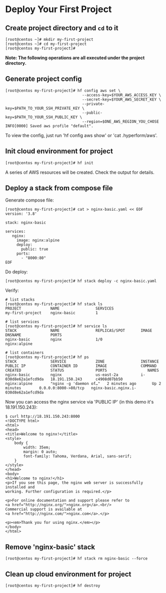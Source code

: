 # Deploy Your First Project


## Create project directory and `cd` to it
```
[root@centos ~]# mkdir my-first-project
[root@centos ~]# cd my-first-project
[root@centos my-first-project]#
```

**Note: The following operations are all executed under the project directory.**


## Generate project config
```
[root@centos my-first-project]# hf config aws set \
                                  --access-key=$YOUR_AWS_ACCESS_KEY \
                                  --secret-key=$YOUR_AWS_SECRET_KEY \
                                  --private-key=$PATH_TO_YOUR_SSH_PRIVATE_KEY \
                                  --public-key=$PATH_TO_YOUR_SSH_PUBLIC_KEY \
                                  --region=$ONE_AWS_REGION_YOU_CHOSE
INFO[0000] Saved aws profile "default".
```

To view the config, just run 'hf config aws show' or 'cat .hyperform/aws'.


## Init cloud environment for project
```
[root@centos my-first-project]# hf init
```

A series of AWS resources will be created. Check the output for details.


## Deploy a stack from compose file

Generate compose file:
```
[root@centos my-first-project]# cat > nginx-basic.yaml << EOF
version: '3.8'

stack: nginx-basic

services:
   nginx:
     image: nginx:alpine
     deploy:
       public: true
     ports:
       - "8000:80"
EOF
```

Do deploy:
```
[root@centos my-first-project]# hf stack deploy -c nginx-basic.yaml
```

Verify:
```
# list stacks
[root@centos my-first-project]# hf stack ls
PROJECT             NAME                SERVICES
my-first-project    nginx-basic         1

# list services
[root@centos my-first-project]# hf service ls
STACK               NAME                REPLICAS/SPOT       IMAGE               DNSNAME             PORTS
nginx-basic         nginx               1/0                 nginx:alpine                            

# list containers
[root@centos my-first-project]# hf ps
STACK               SERVICE             ZONE                INSTANCE              PUBLIC IP           CONTAINER ID        IMAGE               COMMAND                  CREATED             STATUS              PORTS                  NAMES
nginx-basic         nginx               us-east-2a          i-030d8e62a1efcd9da   18.191.150.243      c4908d07bb50        nginx:alpine        "nginx -g 'daemon of…"   2 minutes ago       Up 2 minutes        0.0.0.0:8000->80/tcp   nginx-basic.nginx.i-030d8e62a1efcd9da

```

Now you can access the nginx service via 'PUBLIC IP' (in this demo it's 18.191.150.243):
```
$ curl http://18.191.150.243:8000
<!DOCTYPE html>
<html>
<head>
<title>Welcome to nginx!</title>
<style>
    body {
        width: 35em;
        margin: 0 auto;
        font-family: Tahoma, Verdana, Arial, sans-serif;
    }
</style>
</head>
<body>
<h1>Welcome to nginx!</h1>
<p>If you see this page, the nginx web server is successfully installed and
working. Further configuration is required.</p>

<p>For online documentation and support please refer to
<a href="http://nginx.org/">nginx.org</a>.<br/>
Commercial support is available at
<a href="http://nginx.com/">nginx.com</a>.</p>

<p><em>Thank you for using nginx.</em></p>
</body>
</html>

```


## Remove 'nginx-basic' stack
```
[root@centos my-first-project]# hf stack rm nginx-basic --force
```


## Clean up cloud environment for project
```
[root@centos my-first-project]# hf destroy
```
